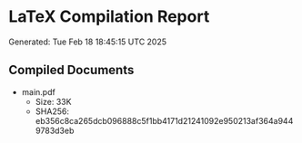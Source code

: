# LaTeX Compilation Report
Generated: Tue Feb 18 18:45:15 UTC 2025
## Compiled Documents
- main.pdf
  - Size: 33K
  - SHA256: eb356c8ca265dcb096888c5f1bb4171d21241092e950213af364a9449783d3eb
